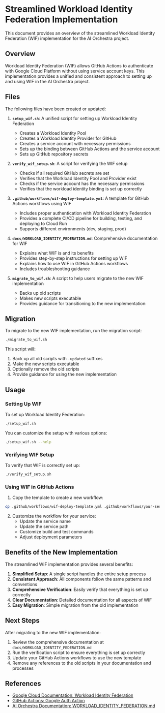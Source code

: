 # Streamlined Workload Identity Federation Implementation

This document provides an overview of the streamlined Workload Identity Federation (WIF) implementation for the AI Orchestra project.

## Overview

Workload Identity Federation (WIF) allows GitHub Actions to authenticate with Google Cloud Platform without using service account keys. This implementation provides a unified and consistent approach to setting up and using WIF in the AI Orchestra project.

## Files

The following files have been created or updated:

1. **`setup_wif.sh`**: A unified script for setting up Workload Identity Federation
   - Creates a Workload Identity Pool
   - Creates a Workload Identity Provider for GitHub
   - Creates a service account with necessary permissions
   - Sets up the binding between GitHub Actions and the service account
   - Sets up GitHub repository secrets

2. **`verify_wif_setup.sh`**: A script for verifying the WIF setup
   - Checks if all required GitHub secrets are set
   - Verifies that the Workload Identity Pool and Provider exist
   - Checks if the service account has the necessary permissions
   - Verifies that the workload identity binding is set up correctly

3. **`.github/workflows/wif-deploy-template.yml`**: A template for GitHub Actions workflows using WIF
   - Includes proper authentication with Workload Identity Federation
   - Provides a complete CI/CD pipeline for building, testing, and deploying to Cloud Run
   - Supports different environments (dev, staging, prod)

4. **`docs/WORKLOAD_IDENTITY_FEDERATION.md`**: Comprehensive documentation for WIF
   - Explains what WIF is and its benefits
   - Provides step-by-step instructions for setting up WIF
   - Explains how to use WIF in GitHub Actions workflows
   - Includes troubleshooting guidance

5. **`migrate_to_wif.sh`**: A script to help users migrate to the new WIF implementation
   - Backs up old scripts
   - Makes new scripts executable
   - Provides guidance for transitioning to the new implementation

## Migration

To migrate to the new WIF implementation, run the migration script:

```bash
./migrate_to_wif.sh
```

This script will:
1. Back up all old scripts with `.updated` suffixes
2. Make the new scripts executable
3. Optionally remove the old scripts
4. Provide guidance for using the new implementation

## Usage

### Setting Up WIF

To set up Workload Identity Federation:

```bash
./setup_wif.sh
```

You can customize the setup with various options:

```bash
./setup_wif.sh --help
```

### Verifying WIF Setup

To verify that WIF is correctly set up:

```bash
./verify_wif_setup.sh
```

### Using WIF in GitHub Actions

1. Copy the template to create a new workflow:

```bash
cp .github/workflows/wif-deploy-template.yml .github/workflows/your-service-deploy.yml
```

2. Customize the workflow for your service:
   - Update the service name
   - Update the service path
   - Customize build and test commands
   - Adjust deployment parameters

## Benefits of the New Implementation

The streamlined WIF implementation provides several benefits:

1. **Simplified Setup**: A single script handles the entire setup process
2. **Consistent Approach**: All components follow the same patterns and conventions
3. **Comprehensive Verification**: Easily verify that everything is set up correctly
4. **Clear Documentation**: Detailed documentation for all aspects of WIF
5. **Easy Migration**: Simple migration from the old implementation

## Next Steps

After migrating to the new WIF implementation:

1. Review the comprehensive documentation at `docs/WORKLOAD_IDENTITY_FEDERATION.md`
2. Run the verification script to ensure everything is set up correctly
3. Update your GitHub Actions workflows to use the new template
4. Remove any references to the old scripts in your documentation and processes

## References

- [Google Cloud Documentation: Workload Identity Federation](https://cloud.google.com/iam/docs/workload-identity-federation)
- [GitHub Actions: Google Auth Action](https://github.com/google-github-actions/auth)
- [AI Orchestra Documentation: WORKLOAD_IDENTITY_FEDERATION.md](docs/WORKLOAD_IDENTITY_FEDERATION.md)